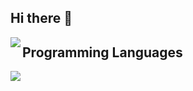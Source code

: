 ## Hi there 👋

<!--
**shuhuhu/shuhuhu** is a ✨ _special_ ✨ repository because its `README.md` (this file) appears on your GitHub profile.

Here are some ideas to get you started:

- 🔭 I’m currently working on ...
- 🌱 I’m currently learning ...
- 👯 I’m looking to collaborate on ...
- 🤔 I’m looking for help with ...
- 💬 Ask me about ...
- 📫 How to reach me: ...
- 😄 Pronouns: ...
- ⚡ Fun fact: ...
-->


<img align="left" src="https://github-readme-stats.vercel.app/api/top-langs/?username=shuhuhu" />

## Programming Languages

<img src="https://skillicons.dev/icons?i=html,css,js,python,ruby,c,cpp,arduino,raspberrypi" /> <br /><br />


